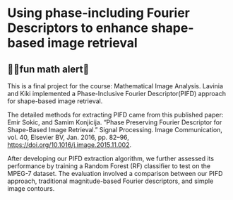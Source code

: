 #  Using phase-including Fourier Descriptors to enhance shape-based image retrieval

## 💁‍♀️fun math alert💅

This is a final project for the course: Mathematical Image Analysis. Lavinia and Kiki implemented a Phase-Inclusive Fourier Descriptor(PIFD) approach for shape-based image retrieval.

The detailed methods for extracting PIFD came from this published paper: Emir Sokic, and Samim Konjicija. “Phase Preserving Fourier Descriptor for Shape-Based Image Retrieval.” Signal Processing. Image Communication, vol. 40, Elsevier BV, Jan. 2016, pp. 82–96, https://doi.org/10.1016/j.image.2015.11.002.

After developing our PIFD extraction algorithm, we further assessed its performance by training a Random Forest (RF) classifier to test on the MPEG-7 dataset. The evaluation involved a comparison between our PIFD approach, traditional magnitude-based Fourier descriptors, and simple image contours.

‌


